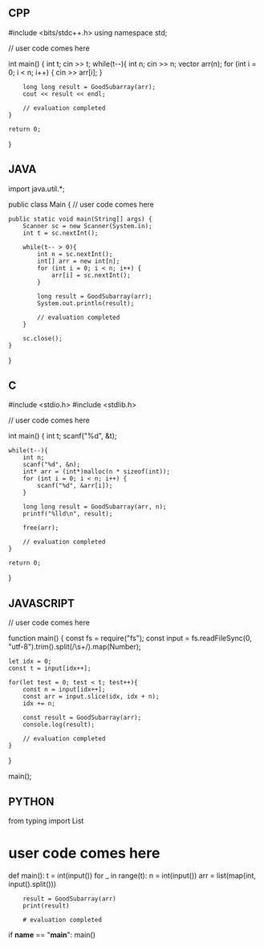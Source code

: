 ## CPP

#include <bits/stdc++.h>
using namespace std;

// user code comes here

int main() {
    int t;
    cin >> t;
    while(t--){
        int n;
        cin >> n;
        vector<int> arr(n);
        for (int i = 0; i < n; i++) {
            cin >> arr[i];
        }

        long long result = GoodSubarray(arr);
        cout << result << endl;

        // evaluation completed
    }

    return 0;
}

## JAVA

import java.util.*;

public class Main {
    // user code comes here

    public static void main(String[] args) {
        Scanner sc = new Scanner(System.in);
        int t = sc.nextInt();

        while(t-- > 0){
            int n = sc.nextInt();
            int[] arr = new int[n];
            for (int i = 0; i < n; i++) {
                arr[i] = sc.nextInt();
            }

            long result = GoodSubarray(arr);
            System.out.println(result);

            // evaluation completed
        }

        sc.close();
    }
}

## C

#include <stdio.h>
#include <stdlib.h>

// user code comes here

int main() {
    int t;
    scanf("%d", &t);

    while(t--){
        int n;
        scanf("%d", &n);
        int* arr = (int*)malloc(n * sizeof(int));
        for (int i = 0; i < n; i++) {
            scanf("%d", &arr[i]);
        }

        long long result = GoodSubarray(arr, n);
        printf("%lld\n", result);

        free(arr);

        // evaluation completed
    }

    return 0;
}

## JAVASCRIPT

// user code comes here

function main() {
    const fs = require("fs");
    const input = fs.readFileSync(0, "utf-8").trim().split(/\s+/).map(Number);

    let idx = 0;
    const t = input[idx++];

    for(let test = 0; test < t; test++){
        const n = input[idx++];
        const arr = input.slice(idx, idx + n);
        idx += n;

        const result = GoodSubarray(arr);
        console.log(result);

        // evaluation completed
    }
}

main();



## PYTHON

from typing import List

# user code comes here

def main():
    t = int(input())
    for _ in range(t):
        n = int(input())
        arr = list(map(int, input().split()))

        result = GoodSubarray(arr)
        print(result)

        # evaluation completed

if __name__ == "__main__":
    main()